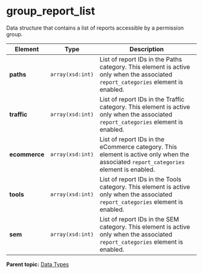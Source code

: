 # group_report_list

Data structure that contains a list of reports accessible by a permission group.

|Element|Type|Description|
|-------|----|-----------|
|**paths** |`array(xsd:int)` | List of report IDs in the Paths category. This element is active only when the associated `report_categories` element is enabled. |
|**traffic** |`array(xsd:int)` | List of report IDs in the Traffic category. This element is active only when the associated `report_categories` element is enabled. |
|**ecommerce** |`array(xsd:int)` | List of report IDs in the eCommerce category. This element is active only when the associated `report_categories` element is enabled. |
|**tools** |`array(xsd:int)` | List of report IDs in the Tools category. This element is active only when the associated `report_categories` element is enabled. |
|**sem** |`array(xsd:int)` | List of report IDs in the SEM category. This element is active only when the associated `report_categories` element is enabled. |

**Parent topic:** [Data Types](../data_types/c_datatypes.md)

